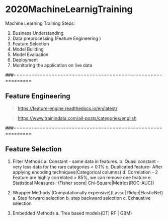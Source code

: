 # 2020MachineLearnigTraining
Machine Learning Training 
Steps:
1. Business Understanding
2. Data preprocessing (Feature Engineering )
3. Feature Selection
4. Model Building
5. Model Evaluation
6. Deployment 
7. Monitoring the application on live data

###============================================================
## Feature Engineering 
> https://feature-engine.readthedocs.io/en/latest/

> https://www.trainindata.com/all-posts/categories/english

###============================================================

## Feature Selection

1. Filter Methods
  a. Constant - same data in features.
  b. Quasi constant - very less data for the rare categories < 0.1%
  c. Duplicated feature- After applying encoding techniques(Categorical columns)
  d. Correlation - 2 Feature are highly correlated > 85%, we can remove one feature
  e. Statistical Measures -(Fisher score| Chi-Square|Metrics(ROC-AUC))

2. Wrapper Methods (Computationally expensive)(Lasso| Ridge|ElasticNet)
  a. Step forward selection
  b. step backward selection
  c. Exhaustive selection

3. Embedded Methods
  a. Tree based models(DT| RF | GBM)

